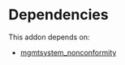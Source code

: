 # Dependencies

This addon depends on:

- [mgmtsystem_nonconformity](../../odoo-bringout-oca-management-system-mgmtsystem_nonconformity)

